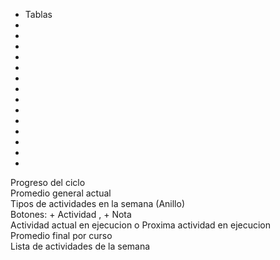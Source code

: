 - Tablas
- 
- 
- 
- 
- 
- 
- 
- 
- 
- 
- 
- 
- 
- 
















<div class="d_block" style="grid-area: 1 / 1 / 4 / 4;">
        Progreso del ciclo
    </div>
    <div class="d_block" style="grid-area: 1 / 4 / 3 / 7;">
        Promedio general actual
    </div>
    <div class="d_block" style="grid-area: 1 / 10 / 4 / 13;">
        Tipos de actividades en la semana (Anillo)
    </div>
    <div class="d_block" style="grid-area: 3 / 7 / 4 / 10;">
        Botones: + Actividad , + Nota 
    </div>
    <div class="d_block" style="grid-area: 1 / 7 / 3 / 10 ;">
        Actividad actual en ejecucion o Proxima actividad en ejecucion
    </div>
    <div class="d_block" style="grid-area: 4 / 1 / 7 / 7 ;">
        Promedio final por curso
    </div>
    <div class="d_block" style="grid-area: 4 / 10 / 7 / 13 ;">
        Lista de actividades de la semana
    </div>